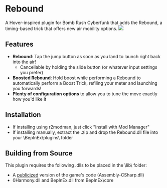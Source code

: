 # Rebound
A Hover-inspired plugin for Bomb Rush Cyberfunk that adds the Rebound, a timing-based trick that offers new air mobility options. 
&NewLine;
![](https://github.com/scoopds/BRC-Rebound/blob/main/ref/showcase.gif?raw=true)
## Features
* **Rebound**: Tap the jump button as soon as you land to launch right back into the air!
    * Cancellable by holding the slide button (or whatever input settings you prefer)
* **Boosted Rebound**: Hold boost while performing a Rebound to automatically perform a Boost Trick, refiling your meter and launching you forwards!
* **Plenty of configuration options** to allow you to tune the move exactly how you'd like it
## Installation
* If installing using r2modman, just click "Install with Mod Manager"
* If installing manually, extract the .zip and drop the Rebound.dll file into your \BepInEx\plugins\ folder 
## Building from Source
This plugin requires the following .dlls to be placed in the \lib\ folder:
* A [publicized](https://github.com/BepInEx/BepInEx.AssemblyPublicizer) version of the game's code (Assembly-CSharp.dll)
* 0Harmony.dll and BepInEx.dll from BepInEx\core
